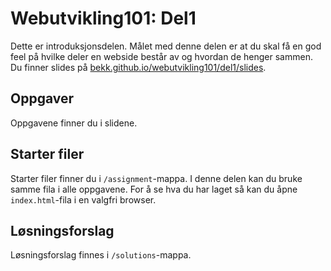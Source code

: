 # Webutvikling101: Del1

Dette er introduksjonsdelen. Målet med denne delen er at du skal få en god feel
på hvilke deler en webside består av og hvordan de henger sammen. Du finner
slides på
[bekk.github.io/webutvikling101/del1/slides](bekk.github.io/webutvikling101/del1/slides).

## Oppgaver

Oppgavene finner du i slidene.

## Starter filer

Starter filer finner du i `/assignment`-mappa. I denne delen kan du bruke
samme fila i alle oppgavene. For å se hva du har laget så kan du åpne
`index.html`-fila i en valgfri browser.

## Løsningsforslag

Løsningsforslag finnes i `/solutions`-mappa.
